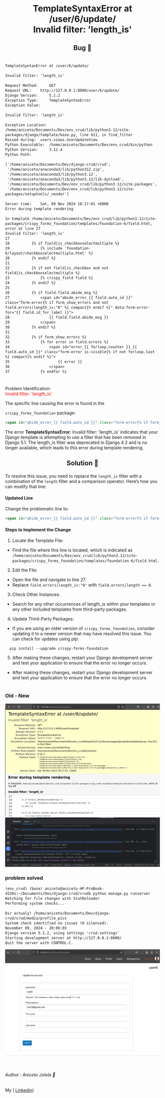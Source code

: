# <p align='center'> TemplateSyntaxError at /user/6/update/ <br/> Invalid filter: 'length_is' </p>


## <p align='center'> Bug 🐞 </p>

```shell

TemplateSyntaxError at /user/6/update/

Invalid filter: 'length_is'

Request Method: 	GET
Request URL: 	http://127.0.0.1:8000/user/6/update/
Django Version: 	5.1.2
Exception Type: 	TemplateSyntaxError
Exception Value: 	

Invalid filter: 'length_is'

Exception Location: 	/home/aniceto/Documents/Dev/env_crud/lib/python3.12/site-packages/django/template/base.py, line 611, in find_filter
Raised during: 	users.views.UserUpdateView
Python Executable: 	/home/aniceto/Documents/Dev/env_crud/bin/python
Python Version: 	3.12.4
Python Path: 	

['/home/aniceto/Documents/Dev/django-crud/crud',
 '/home/aniceto/anaconda3/lib/python312.zip',
 '/home/aniceto/anaconda3/lib/python3.12',
 '/home/aniceto/anaconda3/lib/python3.12/lib-dynload',
 '/home/aniceto/Documents/Dev/env_crud/lib/python3.12/site-packages',
 '/home/aniceto/Documents/Dev/env_crud/lib/python3.12/site-packages/setuptools/_vendor']

Server time: 	Sat, 09 Nov 2024 18:17:01 +0000
Error during template rendering

In template /home/aniceto/Documents/Dev/env_crud/lib/python3.12/site-packages/crispy_forms_foundation/templates/foundation-6/field.html, error at line 27
Invalid filter: 'length_is'
17 	
18 	        {% if field|is_checkboxselectmultiple %}
19 	            {% include 'foundation-6/layout/checkboxselectmultiple.html' %}
20 	        {% endif %}
21 	
22 	        {% if not field|is_checkbox and not field|is_checkboxselectmultiple %}
23 	            {% crispy_field field %}
24 	        {% endif %}
25 	
26 	        {% if field.field.abide_msg %}
27 	            <span id="abide_error_{{ field.auto_id }}" class="form-error{% if form_show_errors and not field.errors|length_is:"0" %} compact{% endif %}" data-form-error-for="{{ field.id_for_label }}">
28 	                {{ field.field.abide_msg }}
29 	            </span>
30 	        {% endif %}
31 	
32 	        {% if form_show_errors %}
33 	            {% for error in field.errors %}
34 	                <span id="error_{{ forloop.counter }}_{{ field.auto_id }}" class="form-error is-visible{% if not forloop.last %} compact{% endif %}">
35 	                    {{ error }}
36 	                </span>
37 	            {% endfor %}
```
#
<p>Problem Identification: <br>
<span style="color:red"> Invalid filter: 'length_is' </span>
</p>
The specific line causing the error is found in the 

`crispy_forms_foundation` package:

```html
<span id="abide_error_{{ field.auto_id }}" class="form-error{% if form_show_errors and not field.errors|length_is:"0" %} compact{% endif %}" data-form-error-for="{{ field.id_for_label }}">

```

The error **TemplateSyntaxError**: Invalid filter: 'length_is' indicates that your Django template is attempting to use a filter that has been removed in Django 5.1. The length_is filter was deprecated in Django 4.2 and is no longer available, which leads to this error during template rendering.

## <p align='center'> Solution 🎉 </p>


To resolve this issue, you need to replace the `length_is` filter with a combination of the `length` filter and a comparison operator. Here’s how you can modify that line:

#### Updated Line
Change the problematic line to:

````html
<span id="abide_error_{{ field.auto_id }}" class="form-error{% if form_show_errors and not field.errors|length == 0 %} compact{% endif %}" data-form-error-for="{{ field.id_for_label }}">

````

#### Steps to Implement the Change
1. Locate the Template File:
- Find the file where this line is located, which is indicated as `/home/aniceto/Documents/Dev/env_crud/lib/python3.12/site-packages/crispy_forms_foundation/templates/foundation-6/field.html`.
2. Edit the File:
- Open the file and navigate to line 27.
- Replace `field.errors|length_is:"0"` with `field.errors|length == 0`.
3. Check Other Instances:
- Search for any other occurrences of length_is within your templates or any other included templates from third-party packages.
4. Update Third-Party Packages:
- If you are using an older version of `crispy_forms_foundation`, consider updating it to a newer version that may have resolved this issue. You can check for updates using pip:

```shell
  pip install --upgrade crispy-forms-foundation
```
5. After making these changes, restart your Django development server and test your application to ensure that the error no longer occurs.
- After making these changes, restart your Django development server and test your application to ensure that the error no longer occurs.
#

### Old - New

![server-django.png](../assets/django/length_is.png)
![server-django.png](../assets/django/length_is1.png)
###
### problem solved

```shell
(env_crud) (base) aniceto@aniceto-HP-ProBook-4530s:~/Documents/Dev/django-crud/crud$ python manage.py runserver
Watching for file changes with StatReloader
Performing system checks...

Dir actualy! /home/aniceto/Documents/Dev/django-crud/crud/media/profile_pics
System check identified no issues (0 silenced).
November 09, 2024 - 20:09:03
Django version 5.1.2, using settings 'crud.settings'
Starting development server at http://127.0.0.1:8000/
Quit the server with CONTROL-C.
```
![server-django.png](../assets/django/length_is2.png)

#

###### Author : Aniceto Jolela 🥰
 My  | [Linkedin](https://www.linkedin.com/in/aniceto-jolela-076547184/))
